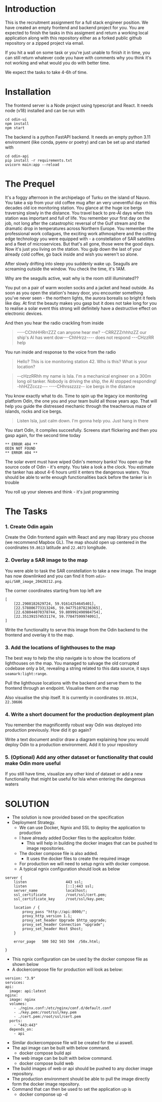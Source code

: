 # Introduction

This is the recruitment assignment for a full stack engineer position. We have created an empty frontend and backend project for you. You are expected to finish the tasks in this assigment and return a working local application along with this repository either as a forked public github repository or a zipped project via email.

If you hit a wall on some task or you're just unable to finish it in time, you can still return whatever code you have with comments why you think it's not working and what would you do with better time.

We expect the tasks to take 4-6h of time.

# Installation

The frontend server is a Node project using typescript and React. It needs node (v18) installed and can be run with

```
cd odin-ui
npm install
npm start
```

The backend is a python FastAPI backend. It needs an empty python 3.11 environment (like conda, pyenv or poetry) and can be set up and started with

```
cd odin-api
pip install -r requirements.txt
uvicorn main:app --reload
```

# The Prequel

It's a foggy afternoon in the archipelago of Turku on the island of Nauvo. You take a sip from your old coffee mug after an very uneventful day on this decades old ice monitoring station. You glance at the huge ice bergs traversing slowly in the distance. You travel back to pre-AI days when this station was important and full of life. You remember your first day on the job, not long after the catastrophic reversal of the Gulf stream and the dramatic drop in temperatures across Northern Europe. You remember the professional work collagues, the exciting work athmosphere and the cutting edge technology you were equipped with - a constellation of SAR satellites and a fleet of microservices. But that's all gone, those were the good days. Now it's just you living on the station. You gulp down the last of your already cold coffee, go back inside and wish you weren't so alone.

After slowly drifting into sleep you suddenly wake up. Seagulls are screaming outside the window. You check the time, it's 1AM.

Why are the seagulls active, wait why is the room still illuminated??

You put on a pair of warm woolen socks and a jacket and head outside. As soon as you open the station's heavy door, you encounter something you've never seen - the northern lights, the aurora borealis so bright it feels like day. At first the beauty makes you gasp but it does not take long for you to realise a solar event this strong will definitely have a destructive effect on electronic devices.

And then you hear the radio crackling from inside

> ----CChhHHRrrZZZ can anyone hear me? --CRRZZZrhhhzZZ
> our ship's AI has went dow---ChhHrzz---- does not respond
> ---CHzzRR help

You run inside and response to the voice from the radio

> Hello? This is ice monitoring station 42. Who is this? What is your location?

> --cHzzRRhh my name is Isla. I'm a mechanical engineer on a 300m long oil tanker.
> Nobody is driving the ship, the AI stopped responding! -hhHZZcczz---
> ----CHhrsszzzz-- ice bergs in the distance

You know exactly what to do. Time to spin up the legacy ice monitoring platform Odin, the one you and your team build all those years ago. That will help you guide the distressed mechanic through the treacherous maze of islands, rocks and ice bergs.

> Listen Isla, just calm down. I'm gonna help you. Just hang in there

You start Odin, it compiles succesfully. Screens start flickering and then you gasp again, for the second time today

```
** ERROR 404 **
ODIN NOT FOUND
** ERROR 404 **
```

The solar event must have wiped Odin's memory banks! You open up the source code of Odin - it's empty. You take a look a the clock. You estimate the tanker has about 4-6 hours until it enters the dangerous waters. You should be able to write enough functionalities back before the tanker is in trouble

You roll up your sleeves and think - it's just programming

# The Tasks

### 1. Create Odin again

Create the Odin frontend again with React and any map library you choose (we recommend Mapbox GL). The map should open up centered in the coordinates `59.8613` latitude and `22.4673` longitude.

### 2. Overlay a SAR image to the map

You were able to task the SAR constellation to take a new image. The image has now downlinked and you can find it from `odin-api/SAR_image_20420212.png`.

The corner coordinates starting from top left are

```
[
    [22.2908182629724, 59.91614254645401],
    [22.578806773313246, 59.947751078236365],
    [22.638044070378744, 59.809992490984754],
    [22.351391574531174, 59.77847599974091],
]
```

Write the functionality to serve this image from the Odin backend to the frontend and overlay it to the map.

### 3. Add the locations of lighthouses to the map

The best way to help the ship navigate is to show the locations of lighthouses on the map. You managed to salvage the old corrupted codebase only a bit, revealing a string related to this data source, it says `seamark:light:range`.

Pull the lighthouse locations with the backend and serve them to the frontend through an endpoint. Visualise them on the map

Also visualise the ship itself. It is currently in coordinates `59.89134, 22.30606`

### 4. Write a short document for the production deployment plan

You remember the magnificently robust way Odin was deployed into production previously. How did it go again?

Write a text document and/or draw a diagram explaining how you would deploy Odin to a production environment. Add it to your repository

### 5. (Optional) Add any other dataset or functionality that could make Odin more useful

If you still have time, visualize any other kind of dataset or add a new functionality that might be useful for Isla when entering the dangerous waters

# SOLUTION
- The solution is now provided based on the specification
- Deployment Strategy.
  - We can use Docker, Ngnix and SSL to deploy the application to production
  - I have already added Docker files to the applicaiton folder. 
    - This will help in building the docker images that can be pushed to image repositories.
  - The docker compose file is also added.
    - It uses the docker files to create the required image
  - For production we will need to setup ngnix with docker compose.
  - A typical ngnix configuration should look as below
```
server { 
    listen                  443 ssl;
    listen                  [::]:443 ssl;
    server_name             localhost;
    ssl_certificate         /root/ssl/cert.pem;
    ssl_certificate_key     /root/ssl/key.pem;

    location / {
        proxy_pass "http://api:8000/";
        proxy_http_version 1.1;
        proxy_set_header Upgrade $http_upgrade;
        proxy_set_header Connection "upgrade";
        proxy_set_header Host $host;
    }

    error_page   500 502 503 504  /50x.html;

}
```

  - This ngnix configuration can be used by the docker compose file as shown below
  - A dockercompose file for production will look as below:
  ```
  version: "3.9"
services:
  api:
    image: api:latest
  nginx:
    image: nginx
    volumes:
      - ./nginx.conf:/etc/nginx/conf.d/default.conf
      - ./key.pem:/root/ssl/key.pem
      - ./cert.pem:/root/ssl/cert.pem
    ports:
      - "443:443"
    depends_on:
      - api
  ```
  - Similar dockercomppose file will be created for the ui aswell.
  - The api image can be built with below command.
    - docker compose build api
  - The web image can be built with below command.
    - docker compose build web
  - The build images of web or api should be pushed to any docker image repository.
  - The production environment should be able to pull the image directly form the docker image repository.
  - Command that can then be used to set the application up is
    - docker componse up -d